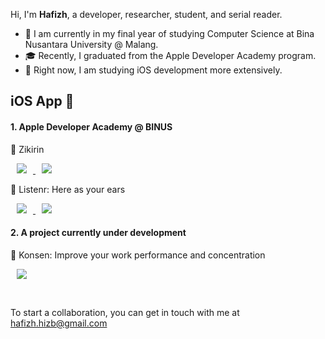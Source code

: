 Hi, I'm **Hafizh**, a developer, researcher, student, and serial reader.

- 🎒 I am currently in my final year of studying Computer Science at Bina Nusantara University @ Malang.
- 🎓 Recently, I graduated from the Apple Developer Academy program.
- 😤 Right now, I am studying iOS development more extensively.

## iOS App 🍏

#### 1. Apple Developer Academy @ BINUS

🛐 Zikirin

<a href="http://github.com/yudxp/Qaldu-iOS"><img src="http://img.shields.io/badge/Zikirin_Repo-655ced?style=social&logo=github&color=informational" style="height : auto; margin-left : 10px; margin-right : 10px;"/>
</a>
<a href="https://apps.apple.com/id/app/zikirin/id6444427443"><img src="http://img.shields.io/badge/Zikirin_Download-655ced?style=social&logo=appstore&color=blue" style="height : auto; margin-left : 10px; margin-right : 10px; color : blue;"/>
</a>

🦻 Listenr: Here as your ears

<a href="https://github.com/gal-bert/Listenr"><img src="http://img.shields.io/badge/Listenr_Repo-655ced?style=social&logo=github&color=informational" style="height : auto; margin-left : 10px; margin-right : 10px;"/>
</a>
<a href="https://apps.apple.com/id/app/listenr-here-as-your-ears/id1631971936"><img src="http://img.shields.io/badge/Listenr_Download-655ced?style=social&logo=appstore&color=blue" style="height : auto; margin-left : 10px; margin-right : 10px; color : blue;"/>
</a>
<br>
 
#### 2. A project currently under development

🦻 Konsen: Improve your work performance and concentration

<a href="https://github.com/hafizhmo/konsen-ios"><img src="http://img.shields.io/badge/Konsen_Repo-655ced?style=social&logo=github&color=informational" style="height : auto; margin-left : 10px; margin-right : 10px;"/>
</a>

<br>

To start a collaboration, you can get in touch with me at [hafizh.hizb@gmail.com][mail]

[comment]: > "Unleashing or upgrading products every 14th, like clockwork!"

[mail]: mailto:hafizh.hizb@gmail.com
